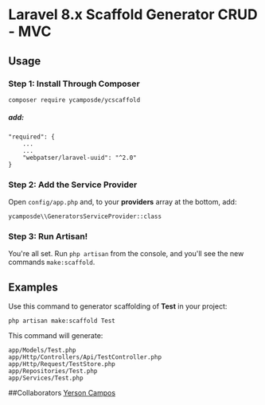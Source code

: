 # Laravel 8.x Scaffold Generator CRUD - MVC
## Usage

### Step 1: Install Through Composer

```
composer require ycamposde/ycscaffold
```
##### add:
```
"required": {
    ...
    ...
    "webpatser/laravel-uuid": "^2.0"
}

```
### Step 2: Add the Service Provider

Open `config/app.php` and, to your **providers** array at the bottom, add:

```
ycamposde\\GeneratorsServiceProvider::class
```

### Step 3: Run Artisan!

You're all set. Run `php artisan` from the console, and you'll see the new commands `make:scaffold`.

## Examples

Use this command to generator scaffolding of **Test** in your project:
```
php artisan make:scaffold Test
```

This command will generate:

```
app/Models/Test.php
app/Http/Controllers/Api/TestController.php
app/Http/Request/TestStore.php
app/Repositories/Test.php
app/Services/Test.php
```


##Collaborators
 [Yerson Campos](https://github.com/ycamposde "Yerson Campos")
